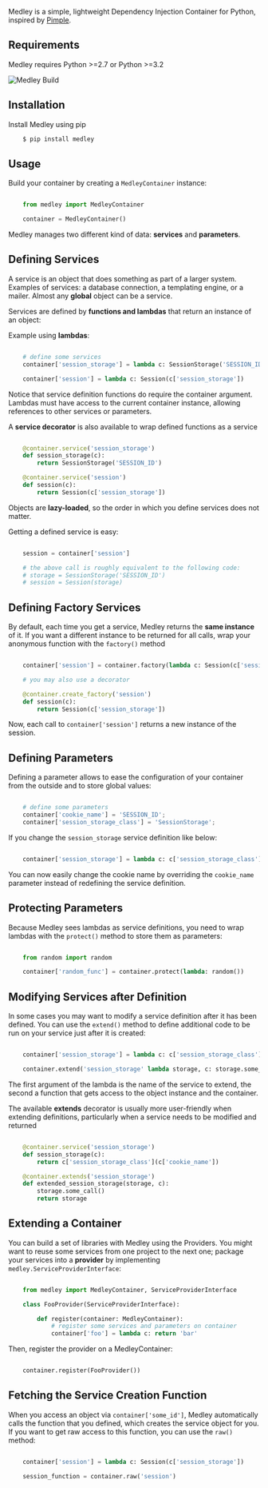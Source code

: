 Medley is a simple, lightweight Dependency Injection Container for Python, inspired by [Pimple](https://github.com/silexphp/Pimple).


Requirements
------------
Medley requires Python >=2.7 or Python >=3.2

![Medley Build](https://travis-ci.org/illumine-interactive/medley.svg?branch=master "Medley Build")


Installation
------------
Install Medley using pip

```bash
    $ pip install medley
```

Usage
-----

Build your container by creating a ``MedleyContainer`` instance:

```python

    from medley import MedleyContainer

    container = MedleyContainer()
```

Medley manages two different kind of data: **services** and **parameters**.


Defining Services
-----------------

A service is an object that does something as part of a larger system. Examples
of services: a database connection, a templating engine, or a mailer. Almost
any **global** object can be a service.

Services are defined by **functions and lambdas** that return an instance of an
object:

Example using **lambdas**:

```python

    # define some services
    container['session_storage'] = lambda c: SessionStorage('SESSION_ID')

    container['session'] = lambda c: Session(c['session_storage'])
```

Notice that service definition functions do require the container argument.
Lambdas must have access to the current container instance, allowing references
to other services or parameters.

A **service decorator** is also available to wrap defined functions as a service

```python

    @container.service('session_storage')
    def session_storage(c):
        return SessionStorage('SESSION_ID')

    @container.service('session')
    def session(c):
        return Session(c['session_storage'])
```


Objects are **lazy-loaded**, so the order in which you define services
does not matter.

Getting a defined service is easy:

```python

    session = container['session']

    # the above call is roughly equivalent to the following code:
    # storage = SessionStorage('SESSION_ID')
    # session = Session(storage)
```

Defining Factory Services
-------------------------

By default, each time you get a service, Medley returns the **same instance**
of it. If you want a different instance to be returned for all calls, wrap your
anonymous function with the ``factory()`` method

```python

    container['session'] = container.factory(lambda c: Session(c['session_storage']))

    # you may also use a decorator

    @container.create_factory('session')
    def session(c):
        return Session(c['session_storage'])
```

Now, each call to ``container['session']`` returns a new instance of the
session.


Defining Parameters
-------------------

Defining a parameter allows to ease the configuration of your container from
the outside and to store global values:

``` python

    # define some parameters
    container['cookie_name'] = 'SESSION_ID';
    container['session_storage_class'] = 'SessionStorage';
```

If you change the ``session_storage`` service definition like below:


```python

    container['session_storage'] = lambda c: c['session_storage_class'](c['cookie_name'])
```

You can now easily change the cookie name by overriding the
``cookie_name`` parameter instead of redefining the service
definition.


Protecting Parameters
---------------------

Because Medley sees lambdas as service definitions, you need to
wrap lambdas with the ``protect()`` method to store them as
parameters:

``` python

    from random import random

    container['random_func'] = container.protect(lambda: random())
```

Modifying Services after Definition
-----------------------------------

In some cases you may want to modify a service definition after it has been
defined. You can use the ``extend()`` method to define additional code to be
run on your service just after it is created:

```python

    container['session_storage'] = lambda c: c['session_storage_class'](c['cookie_name'])

    container.extend('session_storage' lambda storage, c: storage.some_call()
```

The first argument of the lambda is the name of the service to extend, the
second a function that gets access to the object instance and the container.

The available **extends** decorator is usually more user-friendly when extending
definitions, particularly when a service needs to be modified and returned

```python

    @container.service('session_storage')
    def session_storage(c):
        return c['session_storage_class'](c['cookie_name'])

    @container.extends('session_storage')
    def extended_session_storage(storage, c):
        storage.some_call()
        return storage
```

Extending a Container
---------------------

You can build a set of libraries with Medley using the Providers. You might want
to reuse some services from one project to the next one; package your services
into a **provider** by implementing ``medley.ServiceProviderInterface``:

```python

    from medley import MedleyContainer, ServiceProviderInterface

    class FooProvider(ServiceProviderInterface):

        def register(container: MedleyContainer):
            # register some services and parameters on container
            container['foo'] = lambda c: return 'bar'
```

Then, register the provider on a MedleyContainer:

```python

    container.register(FooProvider())
```


Fetching the Service Creation Function
--------------------------------------

When you access an object via ```container['some_id']```, Medley automatically
calls the function that you defined, which creates the service object for you.
If you want to get raw access to this function, you can use the ``raw()``
method:

```python

    container['session'] = lambda c: Session(c['session_storage'])

    session_function = container.raw('session')
```

